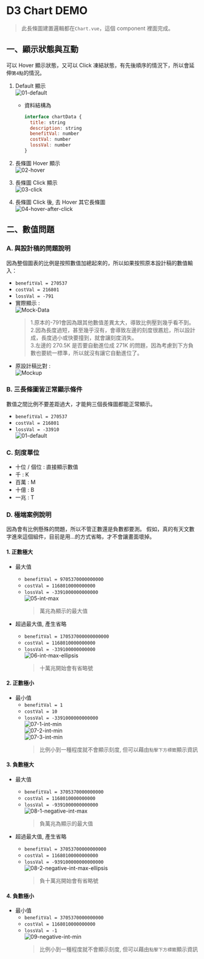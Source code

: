 # D3 Chart DEMO

> 此長條圖建置邏輯都在`Chart.vue`，這個 component 裡面完成。

## 一、顯示狀態與互動

可以 Hover 顯示狀態，又可以 Click 凍結狀態，有先後順序的情況下，所以會延伸`第4點`的情況。

1. Default 顯示<br>
  ![01-default](https://raw.githubusercontent.com/a131381568/d3-chart-master/main/doc/01-default.png)
    + 資料結構為
      ```javascript
      interface chartData {
        title: string
        description: string
        benefitVal: number
        costVal: number
        lossVal: number
      }
        ```

2. 長條圖 Hover 顯示<br>
  ![02-hover](https://raw.githubusercontent.com/a131381568/d3-chart-master/main/doc/02-hover.gif)
3. 長條圖 Click 顯示<br>
  ![03-click](https://raw.githubusercontent.com/a131381568/d3-chart-master/main/doc/03-click.gif)
4. 長條圖 Click 後, 去 Hover 其它長條圖<br>
  ![04-hover-after-click](https://raw.githubusercontent.com/a131381568/d3-chart-master/main/doc/04-hover-after-click.gif)

## 二、數值問題

### A. 與設計稿的問題說明
因為整個圖表的比例是按照數值加總起來的，所以如果按照原本設計稿的數值輸入：
- `benefitVal = 270537`
- `costVal = 216801`
- `lossVal = -791`
- 實際顯示 :<br>
![Mock-Data](https://raw.githubusercontent.com/a131381568/d3-chart-master/main/doc/10-mock-data.png)
  > 1.原本的-791會因為跟其他數值差異太大，導致比例壓到幾乎看不到。<br>2.因為長度過短，甚至幾乎沒有，會導致左邊的刻度很尷尬，所以設計成，長度過小或快要撞到，就會讓刻度消失。<br>3.左邊的 270.5K 是否要自動進位成 271K 的問題，因為考慮到下方負數也要統一標準，所以就沒有讓它自動進位了。
- 原設計稿比對 :<br>
![Mockup](https://raw.githubusercontent.com/a131381568/d3-chart-master/main/doc/11-mock-up.png)


### B. 三長條圖皆正常顯示條件
數值之間比例不要差距過大，才能夠三個長條圖都能正常顯示。
+ `benefitVal = 270537`
+ `costVal = 216801`
+ `lossVal = -33910`<br>
![01-default](https://raw.githubusercontent.com/a131381568/d3-chart-master/main/doc/01-default.png)

### C. 刻度單位
- 十位 / 個位 : 直接顯示數值
- 千 : K
- 百萬 : M
- 十億 : B
- 一兆 : T

### D. 極端案例說明
因為會有比例懸殊的問題，所以不管正數還是負數都要測。
假如，真的有天文數字進來這個組件，目前是用...的方式省略，才不會讓畫面壞掉。

#### 1. 正數極大
- 最大值
  + `benefitVal = 9705370000000000`
  + `costVal = 1168010000000000`
  + `lossVal = -3391000000000000`<br>
![05-int-max](https://raw.githubusercontent.com/a131381568/d3-chart-master/main/doc/05-int-max.png)<br>
    > 萬兆為顯示的最大值

- 超過最大值, 產生省略
  + `benefitVal = 170537000000000000`
  + `costVal = 1168010000000000`
  + `lossVal = -339100000000000`<br>
![06-int-max-ellipsis](https://raw.githubusercontent.com/a131381568/d3-chart-master/main/doc/06-int-max-ellipsis.png)<br>
    > 十萬兆開始會有省略號

#### 2. 正數極小
- 最小值
  + `benefitVal = 1`
  + `costVal = 10`
  + `lossVal = -3391000000000000`<br>
![07-1-int-min](https://raw.githubusercontent.com/a131381568/d3-chart-master/main/doc/07-1-int-min.png)<br>![07-2-int-min](https://raw.githubusercontent.com/a131381568/d3-chart-master/main/doc/07-2-int-min.png)<br>![07-3-int-min](https://raw.githubusercontent.com/a131381568/d3-chart-master/main/doc/07-3-int-min.png)<br>
    > 比例小到一種程度就不會顯示刻度, 但可以藉由`點擊下方標籤`顯示資訊

#### 3. 負數極大
- 最大值
  + `benefitVal = 3705370000000000`
  + `costVal = 1168010000000000`
  + `lossVal = -9391000000000000`<br>
![08-1-negative-int-max](https://raw.githubusercontent.com/a131381568/d3-chart-master/main/doc/08-2-negative-int-max-ellipsis.png)<br>
    > 負萬兆為顯示的最大值

- 超過最大值, 產生省略
  + `benefitVal = 37053700000000000`
  + `costVal = 11680100000000000`
  + `lossVal = -939100000000000000`<br>
![08-2-negative-int-max-ellipsis](https://raw.githubusercontent.com/a131381568/d3-chart-master/main/doc/08-1-negative-int-max.png)<br>
    > 負十萬兆開始會有省略號

#### 4. 負數極小
- 最小值
  + `benefitVal = 3705370000000000`
  + `costVal = 1168010000000000`
  + `lossVal = -1`<br>
![09-negative-int-min](https://raw.githubusercontent.com/a131381568/d3-chart-master/main/doc/09-negative-int-min.png)<br>
    > 比例小到一種程度就不會顯示刻度, 但可以藉由`點擊下方標籤`顯示資訊

